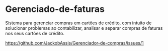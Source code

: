 # Gerenciado-de-faturas
Sistema para gerenciar compras em cartões de crédito, com intuito de solucionar problemas ao contabilizar, analisar e separar compras de faturas nos seus cartões de crédito.

https://github.com/JackobAssis/Gerenciador-de-compras/issues/1
